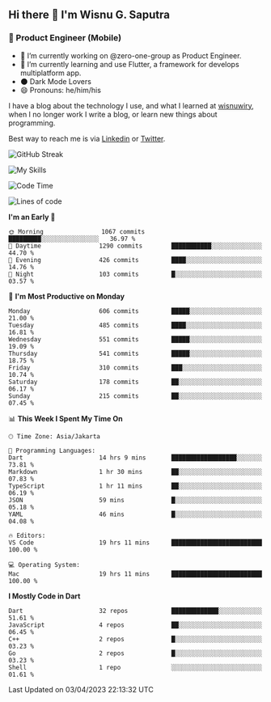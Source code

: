 ## Hi there 👋 I'm Wisnu G. Saputra

### :mobile_phone_off: Product Engineer (Mobile)

- 🔭 I’m currently working on @zero-one-group as Product Engineer.
- 🌱 I’m currently learning and use Flutter, a framework for develops multiplatform app.
- 🌑 Dark Mode Lovers
- 😄 Pronouns: he/him/his

I have a blog about the technology I use, and what I learned at [wisnuwiry](https://wisnuwiry.space/), when I no longer work I write a blog, or learn new things about programming.

Best way to reach me is via [Linkedin](https://www.linkedin.com/in/wisnu-saputra/) or [Twitter](https://twitter.com/wisnuwiry).

![GitHub Streak](https://streak-stats.demolab.com?user=wisnuwiry&theme=dark&hide_border=true)

![My Skills](https://skillicons.dev/icons?i=dart,flutter,kotlin,swift,js,css,neovim,git,linux&perline=5)

<!--START_SECTION:waka-->
![Code Time](http://img.shields.io/badge/Code%20Time-353%20hrs%2031%20mins-blue)

![Lines of code](https://img.shields.io/badge/From%20Hello%20World%20I%27ve%20Written-4.4%20million%20lines%20of%20code-blue)

**I'm an Early 🐤** 

```text
🌞 Morning                1067 commits        █████████░░░░░░░░░░░░░░░░   36.97 % 
🌆 Daytime                1290 commits        ███████████░░░░░░░░░░░░░░   44.70 % 
🌃 Evening                426 commits         ████░░░░░░░░░░░░░░░░░░░░░   14.76 % 
🌙 Night                  103 commits         █░░░░░░░░░░░░░░░░░░░░░░░░   03.57 % 
```
📅 **I'm Most Productive on Monday** 

```text
Monday                   606 commits         █████░░░░░░░░░░░░░░░░░░░░   21.00 % 
Tuesday                  485 commits         ████░░░░░░░░░░░░░░░░░░░░░   16.81 % 
Wednesday                551 commits         █████░░░░░░░░░░░░░░░░░░░░   19.09 % 
Thursday                 541 commits         █████░░░░░░░░░░░░░░░░░░░░   18.75 % 
Friday                   310 commits         ███░░░░░░░░░░░░░░░░░░░░░░   10.74 % 
Saturday                 178 commits         ██░░░░░░░░░░░░░░░░░░░░░░░   06.17 % 
Sunday                   215 commits         ██░░░░░░░░░░░░░░░░░░░░░░░   07.45 % 
```


📊 **This Week I Spent My Time On** 

```text
🕑︎ Time Zone: Asia/Jakarta

💬 Programming Languages: 
Dart                     14 hrs 9 mins       ██████████████████░░░░░░░   73.81 % 
Markdown                 1 hr 30 mins        ██░░░░░░░░░░░░░░░░░░░░░░░   07.83 % 
TypeScript               1 hr 11 mins        ██░░░░░░░░░░░░░░░░░░░░░░░   06.19 % 
JSON                     59 mins             █░░░░░░░░░░░░░░░░░░░░░░░░   05.18 % 
YAML                     46 mins             █░░░░░░░░░░░░░░░░░░░░░░░░   04.08 % 

🔥 Editors: 
VS Code                  19 hrs 11 mins      █████████████████████████   100.00 % 

💻 Operating System: 
Mac                      19 hrs 11 mins      █████████████████████████   100.00 % 
```

**I Mostly Code in Dart** 

```text
Dart                     32 repos            █████████████░░░░░░░░░░░░   51.61 % 
JavaScript               4 repos             ██░░░░░░░░░░░░░░░░░░░░░░░   06.45 % 
C++                      2 repos             █░░░░░░░░░░░░░░░░░░░░░░░░   03.23 % 
Go                       2 repos             █░░░░░░░░░░░░░░░░░░░░░░░░   03.23 % 
Shell                    1 repo              ░░░░░░░░░░░░░░░░░░░░░░░░░   01.61 % 
```




 Last Updated on 03/04/2023 22:13:32 UTC
<!--END_SECTION:waka-->

